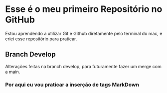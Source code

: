 # Esse é o meu primeiro Repositório no GitHub

Estou aprendendo a utilizar Git e Github diretamente pelo terminal do mac, e criei esse repositório para praticar.

## Branch Develop

Alterações feitas na branch develop, para futuramente fazer um merge com a main.

### Por aqui eu vou praticar a inserção de tags MarkDown
